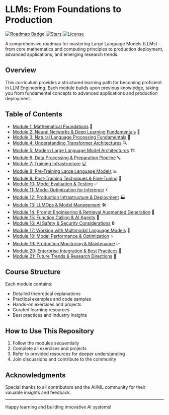 # LLMs: From Foundations to Production

[![Roadmap Badge](https://img.shields.io/badge/Roadmap-Complete-brightgreen)](https://img.shields.io/badge/Roadmap-Complete-brightgreen)
[![Stars](https://img.shields.io/github/stars/mshojaei77/LLMs-Journey?style=social)](https://github.com/yourusername/llm-engineering)
[![License](https://img.shields.io/badge/License-MIT-blue.svg)](https://opensource.org/licenses/MIT)

A comprehensive roadmap for mastering Large Language Models (LLMs) – from core mathematics and computing principles to production deployment, advanced applications, and emerging research trends.

## Overview
This curriculum provides a structured learning path for becoming proficient in LLM Engineering. Each module builds upon previous knowledge, taking you from fundamental concepts to advanced applications and production deployment.

## Table of Contents 
- [Module 1: Mathematical Foundations](Modules/1_Math_Foundations.md) 🧮
- [Module 2: Neural Networks & Deep Learning Fundamentals](Modules/2_Neural_Networks.md) 🔄
- [Module 3: Natural Language Processing Fundamentals](Modules/3_NLP_Basics.md) 📝
- [Module 4: Understanding Transformer Architectures](Modules/4_Transformers.md) 🔍
- [Module 5: Modern Large Language Model Architectures](Modules/5_LLM_Architectures.md) 🏗️
- [Module 6: Data Processing & Preparation Pipeline](Modules/6_Data_Processing.md) 🔤
- [Module 7: Training Infrastructure](Modules/7_Training_Infra.md) 💻
- [Module 8: Pre-Training Large Language Models](Modules/8_Pre_Training.md) 📊
- [Module 9: Post-Training Techniques & Fine-Tuning](Modules/9_Post_Training.md) 🔬
- [Module 10: Model Evaluation & Testing](Modules/10_Evaluation.md) ✅
- [Module 11: Model Optimization for Inference](Modules/11_Optimization.md) ⚡
- [Module 12: Production Infrastructure & Deployment](Modules/12_Production.md) 🏭
- [Module 13: LLMOps & Model Management](Modules/13_LLMOps.md) 🛠️
- [Module 14: Prompt Engineering & Retrieval Augmented Generation](Modules/14_RAG.md) 💭
- [Module 15: Function Calling & AI Agents](Modules/15_Agents.md) 🤖
- [Module 16: AI Safety & Security Considerations](Modules/16_Safety.md) 🔒
- [Module 17: Working with Multimodal Language Models](Modules/17_Multimodal.md) 🚀
- [Module 18: Model Performance & Optimization](Modules/18_Performance.md) ⚡
- [Module 19: Production Monitoring & Maintenance](Modules/19_Maintenance.md) 📈
- [Module 20: Enterprise Integration & Best Practices](Modules/20_Enterprise.md) 🏢
- [Module 21: Future Trends & Research Directions](Modules/21_Future.md) 🔮

## Course Structure
Each module contains:
- Detailed theoretical explanations
- Practical examples and code samples
- Hands-on exercises and projects
- Curated learning resources
- Best practices and industry insights

## How to Use This Repository
1. Follow the modules sequentially
2. Complete all exercises and projects
3. Refer to provided resources for deeper understanding
4. Join discussions and contribute to the community

## Acknowledgments
Special thanks to all contributors and the AI/ML community for their valuable insights and feedback.

---

Happy learning and building innovative AI systems!
